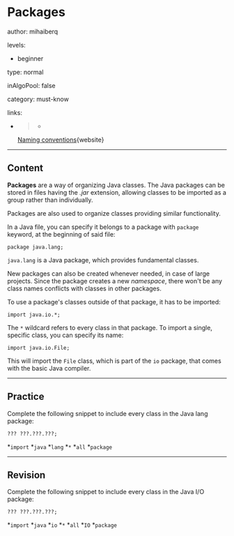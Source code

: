# Packages
author: mihaiberq

levels:

  - beginner

type: normal

inAlgoPool: false

category: must-know

links:

  - >-
    [Naming
    conventions](http://www.oracle.com/technetwork/java/codeconventions-135099.html){website}

---
## Content

**Packages** are a way of organizing Java classes. The Java packages can be stored in files having the *.jar* extension, allowing classes to be imported as a group rather than individually. 

Packages are also used to organize classes providing similar functionality.

In a Java file, you can specify it belongs to a package with `package` keyword, at the beginning of said file:
```
package java.lang;
```
`java.lang` is a Java package, which provides fundamental classes.

New packages can also be created whenever needed, in case of large projects. Since the package creates a new *namespace*, there won't be any class names conflicts with classes in other packages.

To use a package's classes outside of that package, it has to be imported:
```
import java.io.*;
```
The `*` wildcard refers to every class in that package. To import a single, specific class, you can specify its name:
```
import java.io.File;
```
This will import the `File` class, which is part of the `io` package, that comes with the basic Java compiler.

---
## Practice

Complete the following snippet to include every class in the Java lang package:
```
??? ???.???.???;
```
*`import`
*`java`
*`lang`
*`*`
*`all`
*`package`

---
## Revision

Complete the following snippet to include every class in the Java I/O package:
```
??? ???.???.???;
```
*`import`
*`java`
*`io`
*`*`
*`all`
*`IO`
*`package`
